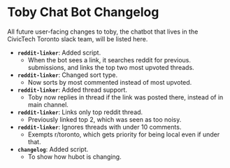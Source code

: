 # Toby Chat Bot Changelog

All future user-facing changes to toby, the chatbot that lives in the
CivicTech Toronto slack team, will be listed here.

- **`reddit-linker`**: Added script.
  - When the bot sees a link, it searches reddit for previous.
    submissions, and links the top two most upvoted threads.
- **`reddit-linker`**: Changed sort type.
  - Now sorts by most commented instead of most upvoted.
- **`reddit-linker`**: Added thread support.
  - Toby now replies in thread if the link was posted there, instead of
    in main channel.
- **`reddit-linker`**: Links only top reddit thread.
  - Previously linked top 2, which was seen as too noisy.
- **`reddit-linker`**: Ignores threads with under 10 comments.
  - Exempts r/toronto, which gets priority for being local even if under that.
- **`changelog`**: Added script.
  - To show how hubot is changing.
